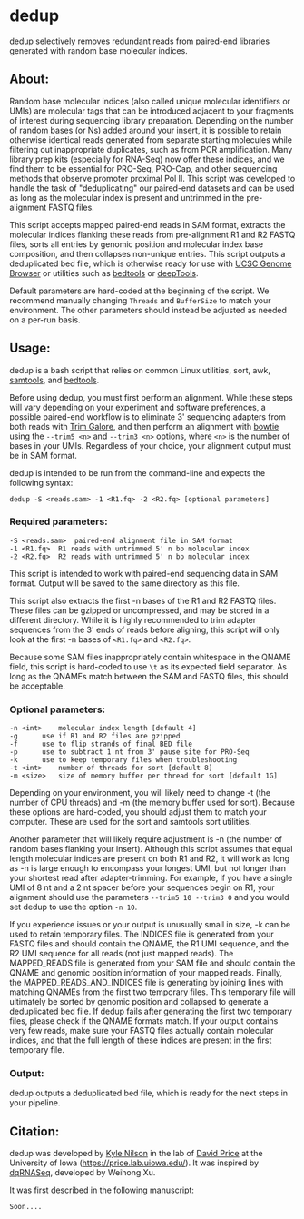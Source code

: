 # dedup

dedup selectively removes redundant reads from paired-end libraries generated with random base molecular indices.

## About:

Random base molecular indices (also called unique molecular identifiers or UMIs) are molecular tags that can be introduced adjacent to your fragments of interest during sequencing library preparation. Depending on the number of random bases (or Ns) added around your insert, it is possible to retain otherwise identical reads generated from separate starting molecules while filtering out inappropriate duplicates, such as from PCR amplification. Many library prep kits (especially for RNA-Seq) now offer these indices, and we find them to be essential for PRO-Seq, PRO-Cap, and other sequencing methods that observe promoter proximal Pol II. This script was developed to handle the task of "deduplicating" our paired-end datasets and can be used as long as the molecular index is present and untrimmed in the pre-alignment FASTQ files.

This script accepts mapped paired-end reads in SAM format, extracts the molecular indices flanking these reads from pre-alignment R1 and R2 FASTQ files, sorts all entries by genomic position and molecular index base composition, and then collapses non-unique entries. This script outputs a deduplicated bed file, which is otherwise ready for use with [UCSC Genome Browser](http://genome.ucsc.edu/) or utilities such as [bedtools](http://bedtools.readthedocs.io/en/latest/) or [deepTools](http://deeptools.readthedocs.io/en/latest/).

Default parameters are hard-coded at the beginning of the script. We recommend manually changing `Threads` and `BufferSize` to match your environment. The other parameters should instead be adjusted as needed on a per-run basis.

## Usage:

dedup is a bash script that relies on common Linux utilities, sort, awk, [samtools](https://github.com/samtools/samtools/releases/latest), and [bedtools](http://bedtools.readthedocs.io/en/latest/).

Before using dedup, you must first perform an alignment. While these steps will vary depending on your experiment and software preferences, a possible paired-end workflow is to eliminate 3' sequencing adapters from both reads with [Trim Galore](https://github.com/FelixKrueger/TrimGalore/releases/latest), and then perform an alignment with [bowtie](https://github.com/BenLangmead/bowtie/releases/latest) using the `--trim5 <n>` and `--trim3 <n>` options, where `<n>` is the number of bases in your UMIs. Regardless of your choice, your alignment output must be in SAM format.

dedup is intended to be run from the command-line and expects the following syntax:

```
dedup -S <reads.sam> -1 <R1.fq> -2 <R2.fq> [optional parameters]
```

### Required parameters:

```
-S <reads.sam>	paired-end alignment file in SAM format
-1 <R1.fq>	R1 reads with untrimmed 5' n bp molecular index
-2 <R2.fq>	R2 reads with untrimmed 5' n bp molecular index
```

This script is intended to work with paired-end sequencing data in SAM format. Output will be saved to the same directory as this file.

This script also extracts the first -n bases of the R1 and R2 FASTQ files. These files can be gzipped or uncompressed, and may be stored in a different directory. While it is highly recommended to trim adapter sequences from the 3' ends of reads before aligning, this script will only look at the first -n bases of `<R1.fq>` and `<R2.fq>`.

Because some SAM files inappropriately contain whitespace in the QNAME field, this script is hard-coded to use `\t` as its expected field separator. As long as the QNAMEs match between the SAM and FASTQ files, this should be acceptable.

### Optional parameters:

```
-n <int>	molecular index length [default 4]
-g 		use if R1 and R2 files are gzipped
-f		use to flip strands of final BED file
-p		use to subtract 1 nt from 3' pause site for PRO-Seq
-k		use to keep temporary files when troubleshooting
-t <int>	number of threads for sort [default 8]
-m <size>	size of memory buffer per thread for sort [default 1G]
```

Depending on your environment, you will likely need to change -t (the number of CPU threads) and -m (the memory buffer used for sort). Because these options are hard-coded, you should adjust them to match your computer. These are used for the sort and samtools sort utilities.

Another parameter that will likely require adjustment is -n (the number of random bases flanking your insert). Although this script assumes that equal length molecular indices are present on both R1 and R2, it will work as long as -n is large enough to encompass your longest UMI, but not longer than your shortest read after adapter-trimming. For example, if you have a single UMI of 8 nt and a 2 nt spacer before your sequences begin on R1, your alignment should use the parameters `--trim5 10 --trim3 0` and you would set dedup to use the option `-n 10`.

If you experience issues or your output is unusually small in size, -k can be used to retain temporary files. The INDICES file is generated from your FASTQ files and should contain the QNAME, the R1 UMI sequence, and the R2 UMI sequence for all reads (not just mapped reads). The MAPPED_READS file is generated from your SAM file and should contain the QNAME and genomic position information of your mapped reads. Finally, the MAPPED_READS_AND_INDICES file is generating by joining lines with matching QNAMEs from the first two temporary files. This temporary file will ultimately be sorted by genomic position and collapsed to generate a deduplicated bed file. If dedup fails after generating the first two temporary files, please check if the QNAME formats match. If your output contains very few reads, make sure your FASTQ files actually contain molecular indices, and that the full length of these indices are present in the first temporary file.

### Output:

dedup outputs a deduplicated bed file, which is ready for the next steps in your pipeline.

## Citation:

dedup was developed by [Kyle Nilson](https://github.com/kylenilson) in the lab of [David Price](https://github.com/P-TEFb) at the University of Iowa (https://price.lab.uiowa.edu/). It was inspired by [dqRNASeq](http://www.biooscientific.com/Next-Gen-Sequencing/Illumina-RNA-Seq-Library-Prep-Kits/NEXTflex-qRNA-Seq-Kit), developed by Weihong Xu.

It was first described in the following manuscript:

```
Soon....
```
